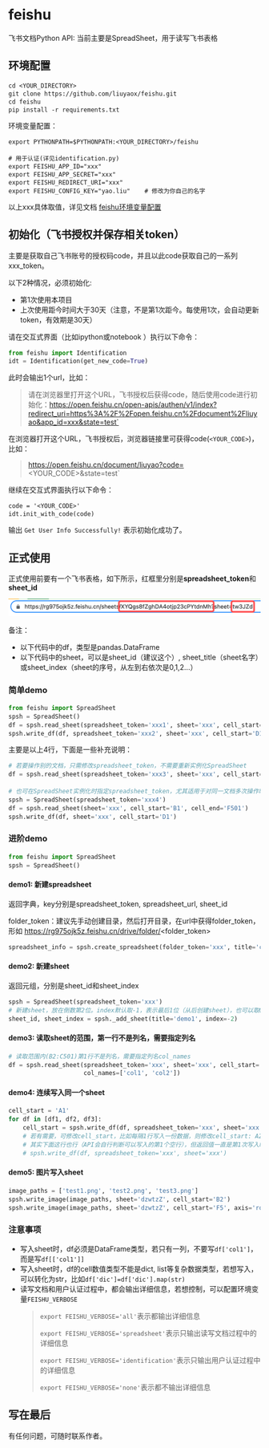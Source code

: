 # feishu

飞书文档Python API: 当前主要是SpreadSheet，用于读写飞书表格

## 环境配置

```shell
cd <YOUR_DIRECTORY>
git clone https://github.com/liuyaox/feishu.git
cd feishu
pip install -r requirements.txt
```

环境变量配置： 

```shell
export PYTHONPATH=$PYTHONPATH:<YOUR_DIRECTORY>/feishu

# 用于认证(详见identification.py)
export FEISHU_APP_ID="xxx"
export FEISHU_APP_SECRET="xxx"
export FEISHU_REDIRECT_URI="xxx"
export FEISHU_CONFIG_KEY="yao.liu"    # 修改为你自己的名字
```

以上xxx具体取值，详见文档 [feishu环境变量配置](https://rg975ojk5z.feishu.cn/docx/BLXrdah64oylNBxHieYcXKndnkd)

## 初始化（飞书授权并保存相关token）

主要是获取自己飞书账号的授权码code，并且以此code获取自己的一系列xxx_token。

以下2种情况，必须初始化:
- 第1次使用本项目
- 上次使用距今时间大于30天（注意，不是第1次距今。每使用1次，会自动更新token，有效期是30天）

请在交互式界面（比如ipython或notebook ）执行以下命令：
```python
from feishu import Identification
idt = Identification(get_new_code=True)
```
此时会输出1个url，比如：

> 请在浏览器里打开这个URL，飞书授权后获得code，随后使用code进行初始化：https://open.feishu.cn/open-apis/authen/v1/index?redirect_uri=https%3A%2F%2Fopen.feishu.cn%2Fdocument%2Fliuyao&app_id=xxx&state=test`

在浏览器打开这个URL，飞书授权后，浏览器链接里可获得code(`<YOUR_CODE>`)，比如：

> https://open.feishu.cn/document/liuyao?code=<YOUR_CODE>&state=test`

继续在交互式界面执行以下命令：

```python（
code = '<YOUR_CODE>'
idt.init_with_code(code)
```

输出 `Get User Info Successfully!` 表示初始化成功了。

## 正式使用

正式使用前要有一个飞书表格，如下所示，红框里分别是**spreadsheet_token**和**sheet_id**

![img.png](./images/img.png)

备注：
- 以下代码中的df，类型是pandas.DataFrame
- 以下代码中的sheet，可以是sheet_id（建议这个）, sheet_title（sheet名字）或sheet_index（sheet的序号，从左到右依次是0,1,2...）

### 简单demo

```python
from feishu import SpreadSheet
spsh = SpreadSheet()
df = spsh.read_sheet(spreadsheet_token='xxx1', sheet='xxx', cell_start='B1', cell_end='F501') # 读取sheet，范围是B1:F501
spsh.write_df(df, spreadsheet_token='xxx2', sheet='xxx', cell_start='D1')  # 写入sheet，从D1开始写，若cell_start是A1，可省略
```

主要是以上4行，下面是一些补充说明：

```python
# 若要操作别的文档，只需修改spreadsheet_token，不需要重新实例化SpreadSheet
df = spsh.read_sheet(spreadsheet_token='xxx3', sheet='xxx', cell_start='B1', cell_end='F501')

# 也可在SpreadSheet实例化时指定spreadsheet_token，尤其适用于对同一文档多次操作时
spsh = SpreadSheet(spreadsheet_token='xxx4')
df = spsh.read_sheet(sheet='xxx', cell_start='B1', cell_end='F501')      # 读取sheet
spsh.write_df(df, sheet='xxx', cell_start='D1')                          # 写入sheet
```

### 进阶demo

```python
from feishu import SpreadSheet
spsh = SpreadSheet()
```

#### demo1: 新建spreadsheet

返回字典，key分别是spreadsheet_token, spreadsheet_url, sheet_id

folder_token：建议先手动创建目录，然后打开目录，在url中获得folder_token，形如 https://rg975ojk5z.feishu.cn/drive/folder/<folder_token>
```python
spreadsheet_info = spsh.create_spreadsheet(folder_token='xxx', title='create_spreadsheet_demo')
```

#### demo2: 新建sheet

返回元组，分别是sheet_id和sheet_index
```python
spsh = SpreadSheet(spreadsheet_token='xxx')
# 新建sheet，放在倒数第2位。index默认取-1，表示最后1位（从后创建sheet），也可以取0（第1位）、1、2等
sheet_id, sheet_index = spsh._add_sheet(title='demo1', index=-2)
```

#### demo3: 读取sheet的范围，第一行不是列名，需要指定列名
```python
# 读取范围内(B2:C501)第1行不是列名，需要指定列名col_names
df = spsh.read_sheet(spreadsheet_token='xxx', sheet='xxx', cell_start='B2', cell_end='C501', has_cols=False, 
                     col_names=['col1', 'col2'])
```

#### demo4: 连续写入同一个sheet
```python
cell_start = 'A1'
for df in [df1, df2, df3]:
    cell_start = spsh.write_df(df, spreadsheet_token='xxx', sheet='xxx', cell_start=cell_start)
    # 若有需要，可修改cell_start，比如每隔1行写入一份数据，则修改cell_start: A200 -> A201
    # 其实下面这行也行（API会自行判断可以写入的第1个空行），但返回值一直是第1次写入时的cell_start，不优雅，无法准确得知下一行可以写入的行号
    # spsh.write_df(df, spreadsheet_token='xxx', sheet='xxx')
```
    
#### demo5: 图片写入sheet
```python
image_paths = ['test1.png', 'test2.png', 'test3.png']
spsh.write_image(image_paths, sheet='dzwtzZ', cell_start='B2')              # 写入一列：B2到B4
spsh.write_image(image_paths, sheet='dzwtzZ', cell_start='F5', axis='row')  # 写入一行：F5到F7
```

### 注意事项
- 写入sheet时，df必须是DataFrame类型，若只有一列，不要写`df['col1']`，而是写`df[['col1']]`
- 写入sheet时，df的cell数值类型不能是dict, list等复杂数据类型，若想写入，可以转化为str，比如`df['dic']=df['dic'].map(str)`
- 读写文档和用户认证过程中，都会输出详细信息，若想控制，可以配置环境变量`FEISHU_VERBOSE`
    > `export FEISHU_VERBOSE='all'`表示都输出详细信息
    > 
    > `export FEISHU_VERBOSE='spreadsheet'`表示只输出读写文档过程中的详细信息
    >
    > `export FEISHU_VERBOSE='identification'`表示只输出用户认证过程中的详细信息
    >
    > `export FEISHU_VERBOSE='none'`表示都不输出详细信息


## 写在最后

有任何问题，可随时联系作者。
